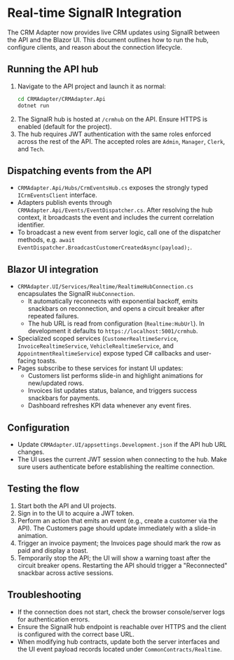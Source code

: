# Real-time SignalR Integration

The CRM Adapter now provides live CRM updates using SignalR between the API and the Blazor UI. This document outlines how to run the hub, configure clients, and reason about the connection lifecycle.

## Running the API hub

1. Navigate to the API project and launch it as normal:
   ```bash
   cd CRMAdapter/CRMAdapter.Api
   dotnet run
   ```
2. The SignalR hub is hosted at `/crmhub` on the API. Ensure HTTPS is enabled (default for the project).
3. The hub requires JWT authentication with the same roles enforced across the rest of the API. The accepted roles are `Admin`, `Manager`, `Clerk`, and `Tech`.

## Dispatching events from the API

* `CRMAdapter.Api/Hubs/CrmEventsHub.cs` exposes the strongly typed `ICrmEventsClient` interface.
* Adapters publish events through `CRMAdapter.Api/Events/EventDispatcher.cs`. After resolving the hub context, it broadcasts the event and includes the current correlation identifier.
* To broadcast a new event from server logic, call one of the dispatcher methods, e.g. `await EventDispatcher.BroadcastCustomerCreatedAsync(payload);`.

## Blazor UI integration

* `CRMAdapter.UI/Services/Realtime/RealtimeHubConnection.cs` encapsulates the SignalR `HubConnection`.
  * It automatically reconnects with exponential backoff, emits snackbars on reconnection, and opens a circuit breaker after repeated failures.
  * The hub URL is read from configuration (`Realtime:HubUrl`). In development it defaults to `https://localhost:5001/crmhub`.
* Specialized scoped services (`CustomerRealtimeService`, `InvoiceRealtimeService`, `VehicleRealtimeService`, and `AppointmentRealtimeService`) expose typed C# callbacks and user-facing toasts.
* Pages subscribe to these services for instant UI updates:
  * Customers list performs slide-in and highlight animations for new/updated rows.
  * Invoices list updates status, balance, and triggers success snackbars for payments.
  * Dashboard refreshes KPI data whenever any event fires.

## Configuration

* Update `CRMAdapter.UI/appsettings.Development.json` if the API hub URL changes.
* The UI uses the current JWT session when connecting to the hub. Make sure users authenticate before establishing the realtime connection.

## Testing the flow

1. Start both the API and UI projects.
2. Sign in to the UI to acquire a JWT token.
3. Perform an action that emits an event (e.g., create a customer via the API). The Customers page should update immediately with a slide-in animation.
4. Trigger an invoice payment; the Invoices page should mark the row as paid and display a toast.
5. Temporarily stop the API; the UI will show a warning toast after the circuit breaker opens. Restarting the API should trigger a "Reconnected" snackbar across active sessions.

## Troubleshooting

* If the connection does not start, check the browser console/server logs for authentication errors.
* Ensure the SignalR hub endpoint is reachable over HTTPS and the client is configured with the correct base URL.
* When modifying hub contracts, update both the server interfaces and the UI event payload records located under `CommonContracts/Realtime`.

